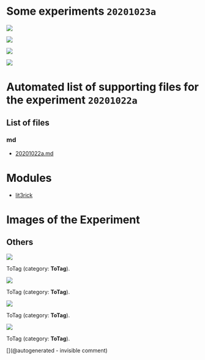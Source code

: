 # Some experiments `20201023a`

![](include/community/Luc/Silvio/20201023a/1.png)

![](include/community/Luc/Silvio/20201023a/2.png)

![](include/community/Luc/Silvio/20201023a/3.png)

![](include/community/Luc/Silvio/20201023a/IMG_20201023_123015.jpg)



# Automated list of supporting files for the __experiment `20201022a`__

## List of files

### md

* [20201022a.md](/include/community/Jorge/lit3rick/20201022a/20201022a.md)





# Modules

* [lit3rick](/lit3rick/)




# Images of the Experiment

## Others

![](/include/community/Jorge/lit3rick/20201022a/setup/3.jpg)

ToTag (category: __ToTag__).

![](/include/community/Jorge/lit3rick/20201022a/setup/2.jpg)

ToTag (category: __ToTag__).

![](/include/community/Jorge/lit3rick/20201022a/ndt_fft.png)

ToTag (category: __ToTag__).

![](/include/community/Jorge/lit3rick/20201022a/ndt_raw.png)

ToTag (category: __ToTag__).










[](@autogenerated - invisible comment)